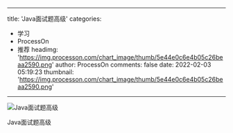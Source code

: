 
---
title: 'Java面试题高级'
categories: 
 - 学习
 - ProcessOn
 - 推荐
headimg: 'https://img.processon.com/chart_image/thumb/5e44e0c6e4b05c26beaa2590.png'
author: ProcessOn
comments: false
date: 2022-02-03 05:19:23
thumbnail: 'https://img.processon.com/chart_image/thumb/5e44e0c6e4b05c26beaa2590.png'
---

<div>   
<img class="thumb" alt="Java面试题高级" src="https://img.processon.com/chart_image/thumb/5e44e0c6e4b05c26beaa2590.png" referrerpolicy="no-referrer">
<p>Java面试题高级</p>  
</div>
            